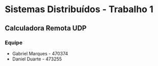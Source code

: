 # Sistemas Distribuídos - Trabalho 1 
## Calculadora Remota UDP
### Equipe
- Gabriel Marques - 470374
- Daniel Duarte - 473255
